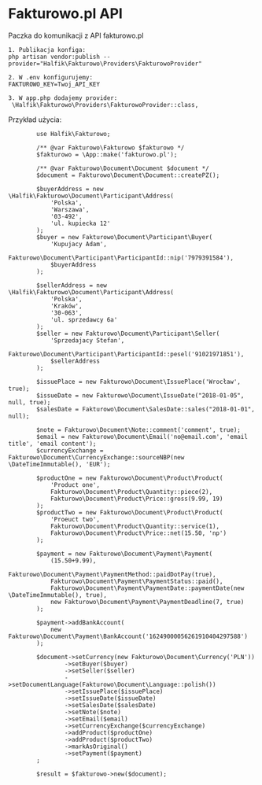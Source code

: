 # Fakturowo.pl API
Paczka do komunikacji z API fakturowo.pl

    1. Publikacja konfiga:
    php artisan vendor:publish --provider="Halfik\Fakturowo\Providers\FakturowoProvider"
    
    2. W .env konfigurujemy:
    FAKTUROWO_KEY=Twoj_API_KEY
    
    3. W app.php dodajemy provider:
     \Halfik\Fakturowo\Providers\FakturowoProvider::class,
 
Przykład użycia:
            
            use Halfik\Fakturowo;
            
            /** @var Fakturowo\Fakturowo $fakturowo */
            $fakturowo = \App::make('fakturowo.pl');
    
            /** @var Fakturowo\Document\Document $document */
            $document = Fakturowo\Document\Document::createPZ();
    
            $buyerAddress = new \Halfik\Fakturowo\Document\Participant\Address(
                'Polska',
                'Warszawa',
                '03-492',
                'ul. kupiecka 12'
            );
            $buyer = new Fakturowo\Document\Participant\Buyer(
                'Kupujacy Adam',
                Fakturowo\Document\Participant\ParticipantId::nip('7979391584'),
                $buyerAddress
            );
    
            $sellerAddress = new \Halfik\Fakturowo\Document\Participant\Address(
                'Polska',
                'Kraków',
                '30-063',
                'ul. sprzedawcy 6a'
            );
            $seller = new Fakturowo\Document\Participant\Seller(
                'Sprzedajacy Stefan',
                Fakturowo\Document\Participant\ParticipantId::pesel('91021971851'),
                $sellerAddress
            );
    
            $issuePlace = new Fakturowo\Document\IssuePlace('Wrocław', true);
            $issueDate = new Fakturowo\Document\IssueDate("2018-01-05", null, true);
            $salesDate = Fakturowo\Document\SalesDate::sales("2018-01-01", null);
    
            $note = Fakturowo\Document\Note::comment('comment', true);
            $email = new Fakturowo\Document\Email('no@email.com', 'email title', 'email content');
            $currencyExchange = Fakturowo\Document\CurrencyExchange::sourceNBP(new \DateTimeImmutable(), 'EUR');
    
            $productOne = new Fakturowo\Document\Product\Product(
                'Product one',
                Fakturowo\Document\Product\Quantity::piece(2),
                Fakturowo\Document\Product\Price::gross(9.99, 19)
            );
            $productTwo = new Fakturowo\Document\Product\Product(
                'Proeuct two',
                Fakturowo\Document\Product\Quantity::service(1),
                Fakturowo\Document\Product\Price::net(15.50, 'np')
            );
    
            $payment = new Fakturowo\Document\Payment\Payment(
                (15.50+9.99),
                Fakturowo\Document\Payment\PaymentMethod::paidDotPay(true),
                Fakturowo\Document\Payment\PaymentStatus::paid(),
                Fakturowo\Document\Payment\PaymentDate::paymentDate(new \DateTimeImmutable(), true),
                new Fakturowo\Document\Payment\PaymentDeadline(7, true)
            );
    
            $payment->addBankAccount(
                new Fakturowo\Document\Payment\BankAccount('16249000056261910404297588')
            );
    
            $document->setCurrency(new Fakturowo\Document\Currency('PLN'))
                    ->setBuyer($buyer)
                    ->setSeller($seller)
                    ->setDocumentLanguage(Fakturowo\Document\Language::polish())
                    ->setIssuePlace($issuePlace)
                    ->setIssueDate($issueDate)
                    ->setSalesDate($salesDate)
                    ->setNote($note)
                    ->setEmail($email)
                    ->setCurrencyExchange($currencyExchange)
                    ->addProduct($productOne)
                    ->addProduct($productTwo)
                    ->markAsOriginal()
                    ->setPayment($payment)
            ;
    
            $result = $fakturowo->new($document);